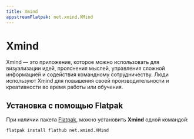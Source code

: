 ```yaml
---
title: Xmind
appstreamFlatpak: net.xmind.XMind
---
```


# Xmind 

Xmind — это приложение, которое можно использовать для визуализации идей, прояснения мыслей, управления сложной информацией и содействия командному сотрудничеству. Люди используют Xmind для повышения своей производительности и креативности во время работы или обучения.

## Установка c помощью Flatpak

При наличии пакета [Flatpak](/flatpak), можно установить **Xmind** одной командой:

```shell
flatpak install flathub net.xmind.XMind
```

<!--@include: ./parts/install/software-flatpak.md-->
